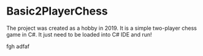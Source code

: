 # Basic2PlayerChess
The project was created as a hobby in 2019. It is a simple two-player chess game in C#. 
It just need to be loaded into C# IDE and run!

fgh
adfaf
